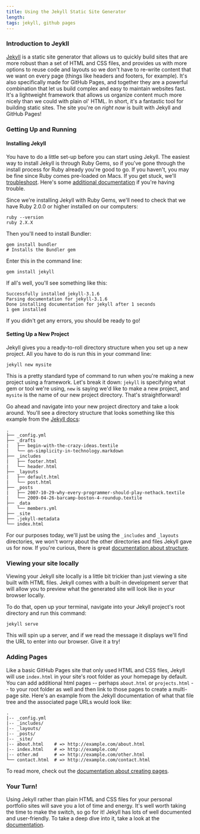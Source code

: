 ```yaml
---
title: Using the Jekyll Static Site Generator
length:
tags: jekyll, github pages
---
```


### Introduction to Jeykll

[Jekyll](https://jekyllrb.com/docs/home/) is a static site generator that allows us to quickly build sites that are more robust than a set of HTML and CSS files, and provides us with more options to reuse code and layouts so we don't have to re-write content that we want on every page (things like headers and footers, for example). It's also specifically made for GitHub Pages, and together they are a powerful combination that let us build complex and easy to maintain websites fast. It's a lightweight framework that allows us organize content much more nicely than we could with plain ol' HTML. In short, it's a fantastic tool for building static sites. The site you're on _right now_ is built with Jekyll and GitHub Pages!

### Getting Up and Running

#### Installing Jekyll

You have to do a little set-up before you can start using Jekyll. The easiest way to install Jekyll is through Ruby Gems, so if you've gone through the install process for Ruby already you're good to go. If you haven't, you may be fine since Ruby comes pre-loaded on Macs. If you get stuck, we'll [troubleshoot](https://jekyllrb.com/docs/troubleshooting/). Here's some [additional documentation](https://help.github.com/articles/setting-up-your-github-pages-site-locally-with-jekyll/) if you're having trouble.

Since we're installing Jekyll with Ruby Gems, we'll need to check that we have Ruby 2.0.0 or higher installed on our computers:

```
ruby --version
ruby 2.X.X
```

Then you'll need to install Bundler:

```
gem install bundler
# Installs the Bundler gem
```

Enter this in the command line:

```
gem install jekyll
```

If all's well, you'll see something like this:

```
Successfully installed jekyll-3.1.6
Parsing documentation for jekyll-3.1.6
Done installing documentation for jekyll after 1 seconds
1 gem installed
```

If you didn't get any errors, you should be ready to go!

#### Setting Up a New Project

Jekyll gives you a ready-to-roll directory structure when you set up a new project. All you have to do is run this in your command line:

```
jekyll new mysite
```

This is a pretty standard type of command to run when you're making a new project using a framework. Let's break it down: `jekyll` is specifying what gem or tool we're using, `new` is saying we'd like to make a new project, and `mysite` is the name of our new project directory. That's straightforward!

Go ahead and navigate into your new project directory and take a look around. You'll see a directory structure that looks something like this example from the [Jekyll docs](https://jekyllrb.com/docs/structure/):

```
.
├── _config.yml
├── _drafts
|   ├── begin-with-the-crazy-ideas.textile
|   └── on-simplicity-in-technology.markdown
├── _includes
|   ├── footer.html
|   └── header.html
├── _layouts
|   ├── default.html
|   └── post.html
├── _posts
|   ├── 2007-10-29-why-every-programmer-should-play-nethack.textile
|   └── 2009-04-26-barcamp-boston-4-roundup.textile
├── _data
|   └── members.yml
├── _site
├── .jekyll-metadata
└── index.html
```

For our purposes today, we'll just be using the `_includes` and `_layouts` directories, we won't worry about the other directories and files Jekyll gave us for now. If you're curious, there is great [documentation about structure](https://jekyllrb.com/docs/structure/).

### Viewing your site locally

Viewing your Jekyll site locally is a little bit trickier than just viewing a site built with HTML files. Jekyll comes with a built-in development server that will allow you to preview what the generated site will look like in your browser locally.

To do that, open up your terminal, navigate into your Jekyll project's root directory and run this command:

```
jekyll serve
```

This will spin up a server, and if we read the message it displays we'll find the URL to enter into our browser. Give it a try!

### Adding Pages

Like a basic GitHub Pages site that only used HTML and CSS files, Jekyll will use `index.html` in your site's root folder as your homepage by default. You can add additional html pages -- perhaps `about.html` or `projects.html` -- to your root folder as well and then link to those pages to create a multi-page site. Here's an example from the Jekyll documentation of what that file tree and the associated page URLs would look like:

```
.
|-- _config.yml
|-- _includes/
|-- _layouts/
|-- _posts/
|-- _site/
|-- about.html    # => http://example.com/about.html
|-- index.html    # => http://example.com/
|-- other.md      # => http://example.com/other.html
└── contact.html  # => http://example.com/contact.html
```

To read more, check out the [documentation about creating pages](https://jekyllrb.com/docs/pages/).


### Your Turn!

Using Jekyll rather than plain HTML and CSS files for your personal portfolio sites will save you a lot of time and energy. It's well worth taking the time to make the switch, so go for it! Jekyll has lots of well documented and user-friendly. To take a deep dive into it, take a look at the [documentation](https://jekyllrb.com/docs/home/).
